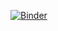 [![Binder](https://mybinder.org/badge_logo.svg)](https://mybinder.org/v2/gh/joaoaraujo1/my-first-binder/master)

